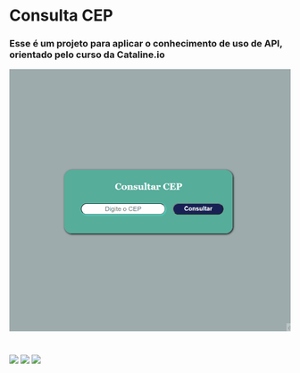 # Consulta CEP

### Esse é um projeto para aplicar o conhecimento de uso de API, orientado pelo curso da Cataline.io

<img width=700px src="readme.gif/cep.gif">
 
#

<div style="display:inline-block">
<img src="https://img.shields.io/badge/HTML5-E34F26?style=for-the-badge&logo=html5&logoColor=white">
<img src="https://img.shields.io/badge/CSS3-1572B6?style=for-the-badge&logo=css3&logoColor=white">
<img src="https://img.shields.io/badge/JavaScript-F7DF1E?style=for-the-badge&logo=javascript&logoColor=black">
  </div>
